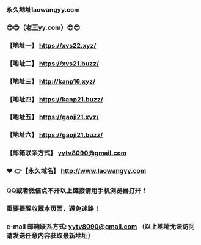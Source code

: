 ### 永久地址laowangyy.com
### :sunglasses::sunglasses:（老王yy.com）:sunglasses::sunglasses:
### 【地址一】  https://xvs22.xyz/
### 【地址二】  https://xvs21.buzz/
### 【地址三】  http://kanp16.xyz/
### 【地址四】  https://kanp21.buzz/
### 【地址五】  https://gaoji21.xyz/
### 【地址六】  https://gaoji21.buzz/
### 【邮箱联系方式】  yytv8090@gmail.com
### :heart: :point_right:【永久域名】  http://www.laowangyy.com
### QQ或者微信点不开以上链接请用手机浏览器打开！
### 重要提醒收藏本页面，避免迷路！
### e-mail 邮箱联系方式: yytv8090@gmail.com （以上地址无法访问请发送任意内容获取最新地址）
